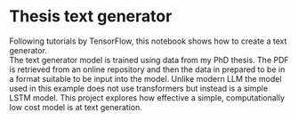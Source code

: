 # Thesis text generator

Following tutorials by TensorFlow, this notebook shows how to create a text generator.  
The text generator model is trained using data from my PhD thesis. The PDF is retrieved from an online repository and then the data in prepared to be in a format suitable to be input into the model.
Unlike modern LLM the model used in this example does not use transformers but instead is a simple LSTM model. This project explores how effective a simple, computationally low cost model is at text generation.
